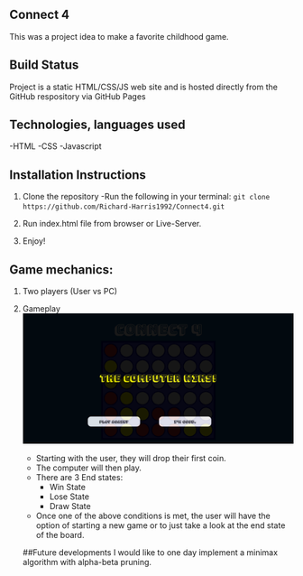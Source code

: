 ## Connect 4

This was a project idea to make a favorite childhood game. 

## Build Status

Project is a static HTML/CSS/JS web site and is hosted directly from the GitHub respository via GitHub Pages

## Technologies, languages used

-HTML
-CSS
-Javascript

## Installation Instructions

1. Clone the repository 
    -Run the following in your terminal: `git clone https://github.com/Richard-Harris1992/Connect4.git`

2. Run index.html file from browser or Live-Server.

3. Enjoy!

## Game mechanics:

1. Two players (User vs PC)

2. Gameplay
![End state](./images/gameplay.png)
    - Starting with the user, they will drop their first coin.
    - The computer will then play.
    - There are 3 End states:
        - Win State
        - Lose State
        - Draw State
    - Once one of the above conditions is met, the user will have the option of starting a new game or to just take a look at the end state of the board.

    ##Future developments
    I would like to one day implement a minimax algorithm with alpha-beta pruning.
